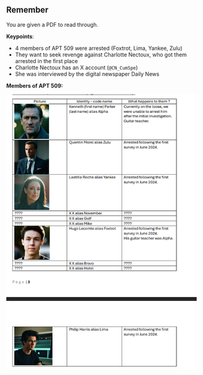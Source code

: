 ## Remember

You are given a PDF to read through.

**Keypoints**:
- 4 members of APT 509 were arrested (Foxtrot, Lima, Yankee, Zulu)
- They want to seek revenge against Charlotte Nectoux, who got them arrested in the first place
- Charlotte Nectoux has an X account (`@CN_CumSpe`)
- She was interviewed by the digital newspaper Daily News

**Members of APT 509:**

![image](./remember_hackosint.png)

